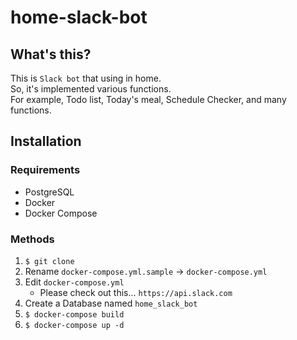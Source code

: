 # home-slack-bot
## What's this?
This is `Slack bot` that using in home.  
So, it's implemented various functions.  
For example, Todo list, Today's meal, Schedule Checker, and many functions.  

## Installation
### Requirements
- PostgreSQL
- Docker
- Docker Compose

### Methods
1. `$ git clone`
2. Rename `docker-compose.yml.sample` -> `docker-compose.yml`
3. Edit `docker-compose.yml`
   - Please check out this... `https://api.slack.com`
4. Create a Database named `home_slack_bot`
5. `$ docker-compose build`
6. `$ docker-compose up -d`

